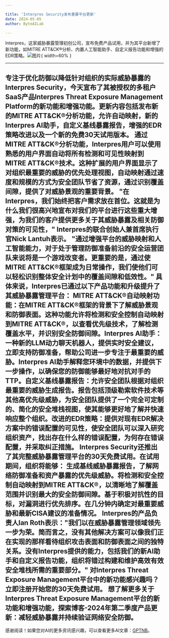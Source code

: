 ```yaml
---

title: 'Interpres Security发布重要平台更新'
date: 2024-05-05
author: ByteAILab

---
```


Interpres，这家威胁暴露管理初创公司，宣布免费产品试用，并为其平台新增了新功能，如MITRE ATT&CK®分析、内置人工智能助手、自定义报告功能和增强的EDR策略。![图片](https://ai-techpark.com/wp-content/uploads/2024/05/Interpres-960x540.jpg){ width=60% }

---

专注于优化防御以降低针对组织的实际威胁暴露的Interpres Security，今天宣布了其被授权的多租户SaaS产品Interpres Threat Exposure Management Platform的新功能和增强功能。更新内容包括发布新的MITRE ATT&CK®分析功能，允许自动映射，新的Interpres AI助手，自定义基线暴露报告，增强的EDR策略改进以及一个新的免费30天试用版本。
通过MITRE ATT&CK®分析功能，Interpres用户可以使用熟悉的用户界面自动将所有检测和可见性映射到MITRE ATT&CK®技术。这种扩展的用户界面显示了对组织最重要的威胁的优先处理视图，自动映射通过速度和规模的方式为安全团队节省了资源，通过识别覆盖间隙，提供了对威胁景观的重要背景。
"在Interpres，我们始终把客户需求放在首位。这就是为什么我们很高兴地宣布对我们的平台进行这些重大增强，为我们的客户提供更多关于其威胁暴露及相关防御对策的可见性，" Interpres的联合创始人兼首席执行官Nick Lantuh表示。 "通过增强平台的威胁映射和人工智能能力，对于处于管理防御准备前沿的安全运营团队来说将是一个游戏改变者。更重要的是，通过使MITRE ATT&CK®框架成为日常操作，我们使他们可以轻松识别整体安全计划中的覆盖间隙和低效性。"
具体来说，Interpres已通过以下产品功能和升级提升了其威胁暴露管理平台：
MITRE ATT&CK®自动映射功能：在MITRE ATT&CK®框架的背景下了解威胁景观和防御表面。这种功能允许将检测和安全控制自动映射到MITRE ATT&CK®，以查看优先级技术，了解检测覆盖水平，并识别安全防御间隙。Interpres AI助手：一种新的LLM动力聊天机器人，提供实时安全建议，立即支持防御准备，帮助公司进一步专注于最重要的威胁。Interpres AI助手解释您环境中的数据，并提供下一步操作，以确保您的防御能够最好地对抗对手的TTP。自定义基线暴露报告：允许安全团队根据对组织最重要的威胁生成报告。报告包括顶级勒索软件技术等其他高优先级威胁，为安全团队提供了一个完全可定制的、简化的安全堆栈视图，使其能够更好地了解并快速响应整个组织。改进的EDR策略：提供对现有EDR解决方案中的错误配置的可见性，使安全团队可以深入研究组织资产，找出存在什么样的错误配置，为何存在错误配置，并采取纠正措施。
Interpres Security还推出了其完整威胁暴露管理平台的30天免费试用。在试用期间，组织将能够：
生成基线威胁暴露报告，了解网络防御准备和资产暴露的优先级威胁。将检测和安全控制自动映射到MITRE ATT&CK®，以清晰地了解覆盖范围并识别最大的安全防御间隙。基于积极对抗性的目标，对漏洞进行优先排序。在几分钟内确定对最重要威胁和最新CISA建议的准备情况。
Interpres的产品负责人Ian Roth表示："我们以在威胁暴露管理领域领先一步为荣。简而言之，没有其他解决方案可以像我们正在实现的那样看待组织攻击表面和防御表面之间的独特关系。没有Interpres提供的能力，包括我们的新AI助手和自定义报告功能，组织将错过构建和维护高效有效安全堆栈所需的重要部分。"
对Interpres Threat Exposure Management平台中的新功能感兴趣吗？立即注册开始您的30天免费试用。
想了解更多关于Interpres Threat Exposure Management平台的新功能和增强功能，探索博客-2024年第二季度产品更新：减轻威胁暴露并持续验证网络安全防御。
---
感谢阅读！如果您对AI的更多资讯感兴趣，可以查看更多AI文章：[GPTNB](https://gptnb.com)。